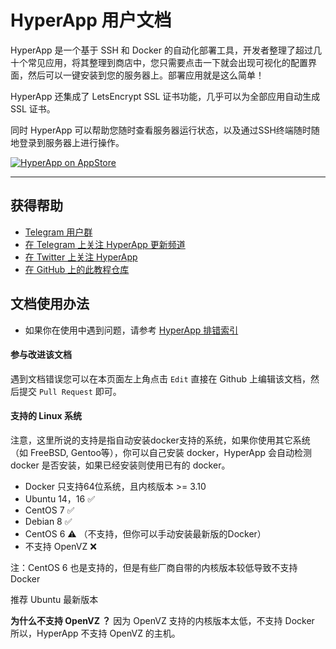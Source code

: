 # HyperApp 用户文档

HyperApp 是一个基于 SSH 和 Docker 的自动化部署工具，开发者整理了超过几十个常见应用，将其整理到商店中，您只需要点击一下就会出现可视化的配置界面，然后可以一键安装到您的服务器上。部署应用就是这么简单！

HyperApp 还集成了 LetsEncrypt SSL 证书功能，几乎可以为全部应用自动生成 SSL 证书。

同时 HyperApp 可以帮助您随时查看服务器运行状态，以及通过SSH终端随时随地登录到服务器上进行操作。

[![HyperApp on AppStore](https://linkmaker.itunes.apple.com/assets/shared/badges/zh-chs/appstore-lrg.svg "View on App Store")](https://itunes.apple.com/app/apple-store/id1179750280?pt=118260435&ct=guide&mt=8)

---

## 获得帮助

* [Telegram 用户群](https://t.me/hyperapp)
* [在 Telegram 上关注 HyperApp 更新频道](https://t.me/hyperappnews)
* [在 Twitter 上关注 HyperApp](https://twitter.com/LoveHyperApp)
* [在 GitHub 上的此教程仓库](https://github.com/waylybaye/HyperApp-Guide)


## 文档使用办法

* 如果你在使用中遇到问题，请参考 [HyperApp 排错索引](faq.md)


#### 参与改进该文档

遇到文档错误您可以在本页面左上角点击 `Edit` 直接在 Github 上编辑该文档，然后提交 `Pull Request` 即可。


#### 支持的 Linux 系统

注意，这里所说的支持是指自动安装docker支持的系统，如果你使用其它系统（如 FreeBSD, Gentoo等），你可以自己安装 docker，HyperApp 会自动检测 docker 是否安装，如果已经安装则使用已有的 docker。

* Docker 只支持64位系统，且内核版本 >= 3.10
* Ubuntu 14，16 ✅
* CentOS 7 ✅
* Debian 8 ✅
* CentOS 6 ⚠️ （不支持，但你可以手动安装最新版的Docker）
* 不支持 OpenVZ ❌

注：CentOS 6 也是支持的，但是有些厂商自带的内核版本较低导致不支持 Docker

推荐 Ubuntu 最新版本

**为什么不支持 OpenVZ ？**
因为 OpenVZ 支持的内核版本太低，不支持 Docker 所以，HyperApp 不支持 OpenVZ 的主机。
